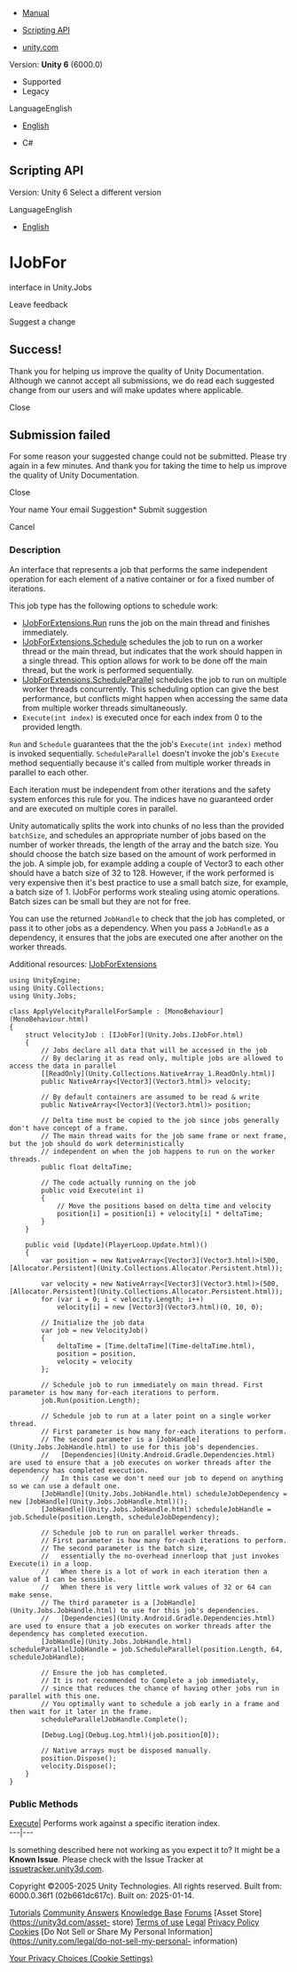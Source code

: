 [ ]()

  * [Manual](../Manual/index.html)
  * [Scripting API](../ScriptReference/index.html)

  * [unity.com](https://unity.com/)

Version: **Unity 6** (6000.0)

  * Supported
  * Legacy

LanguageEnglish

  * [English]()

  * C#

[ ](https://docs.unity3d.com)

## Scripting API

Version: Unity 6 Select a different version

LanguageEnglish

  * [English]()

# IJobFor

interface in Unity.Jobs

Leave feedback

Suggest a change

## Success!

Thank you for helping us improve the quality of Unity Documentation. Although
we cannot accept all submissions, we do read each suggested change from our
users and will make updates where applicable.

Close

## Submission failed

For some reason your suggested change could not be submitted. Please <a>try
again</a> in a few minutes. And thank you for taking the time to help us
improve the quality of Unity Documentation.

Close

Your name Your email Suggestion* Submit suggestion

Cancel

[ ]()

### Description

An interface that represents a job that performs the same independent
operation for each element of a native container or for a fixed number of
iterations.

This job type has the following options to schedule work:

  * [IJobForExtensions.Run](Unity.Jobs.IJobForExtensions.Run.html) runs the job on the main thread and finishes immediately.
  * [IJobForExtensions.Schedule](Unity.Jobs.IJobForExtensions.Schedule.html) schedules the job to run on a worker thread or the main thread, but indicates that the work should happen in a single thread. This option allows for work to be done off the main thread, but the work is performed sequentially.
  * [IJobForExtensions.ScheduleParallel](Unity.Jobs.IJobForExtensions.ScheduleParallel.html) schedules the job to run on multiple worker threads concurrently. This scheduling option can give the best performance, but conflicts might happen when accessing the same data from multiple worker threads simultaneously.
  * `Execute(int index)` is executed once for each index from 0 to the provided length.

`Run` and `Schedule` guarantees that the the job's `Execute(int index)` method
is invoked sequentially. `ScheduleParallel` doesn't invoke the job's `Execute`
method sequentially because it's called from multiple worker threads in
parallel to each other.  
  
Each iteration must be independent from other iterations and the safety system
enforces this rule for you. The indices have no guaranteed order and are
executed on multiple cores in parallel.  
  
Unity automatically splits the work into chunks of no less than the provided
`batchSize`, and schedules an appropriate number of jobs based on the number
of worker threads, the length of the array and the batch size. You should
choose the batch size based on the amount of work performed in the job. A
simple job, for example adding a couple of Vector3 to each other should have a
batch size of 32 to 128. However, if the work performed is very expensive then
it's best practice to use a small batch size, for example, a batch size of 1.
IJobFor performs work stealing using atomic operations. Batch sizes can be
small but they are not for free.  
  
You can use the returned `JobHandle` to check that the job has completed, or
pass it to other jobs as a dependency. When you pass a `JobHandle` as a
dependency, it ensures that the jobs are executed one after another on the
worker threads.  
  
Additional resources: [IJobForExtensions](Unity.Jobs.IJobForExtensions.html)

    
    
    using UnityEngine;
    using Unity.Collections;
    using Unity.Jobs;  
      
    class ApplyVelocityParallelForSample : [MonoBehaviour](MonoBehaviour.html)
    {
        struct VelocityJob : [IJobFor](Unity.Jobs.IJobFor.html)
        {
            // Jobs declare all data that will be accessed in the job
            // By declaring it as read only, multiple jobs are allowed to access the data in parallel
            [[ReadOnly](Unity.Collections.NativeArray_1.ReadOnly.html)]
            public NativeArray<[Vector3](Vector3.html)> velocity;  
      
            // By default containers are assumed to be read & write
            public NativeArray<[Vector3](Vector3.html)> position;  
      
            // Delta time must be copied to the job since jobs generally don't have concept of a frame.
            // The main thread waits for the job same frame or next frame, but the job should do work deterministically
            // independent on when the job happens to run on the worker threads.
            public float deltaTime;  
      
            // The code actually running on the job
            public void Execute(int i)
            {
                // Move the positions based on delta time and velocity
                position[i] = position[i] + velocity[i] * deltaTime;
            }
        }  
      
        public void [Update](PlayerLoop.Update.html)()
        {
            var position = new NativeArray<[Vector3](Vector3.html)>(500, [Allocator.Persistent](Unity.Collections.Allocator.Persistent.html));  
      
            var velocity = new NativeArray<[Vector3](Vector3.html)>(500, [Allocator.Persistent](Unity.Collections.Allocator.Persistent.html));
            for (var i = 0; i < velocity.Length; i++)
                velocity[i] = new [Vector3](Vector3.html)(0, 10, 0);  
      
            // Initialize the job data
            var job = new VelocityJob()
            {
                deltaTime = [Time.deltaTime](Time-deltaTime.html),
                position = position,
                velocity = velocity
            };  
      
            // Schedule job to run immediately on main thread. First parameter is how many for-each iterations to perform.
            job.Run(position.Length);  
      
            // Schedule job to run at a later point on a single worker thread.
            // First parameter is how many for-each iterations to perform.
            // The second parameter is a [JobHandle](Unity.Jobs.JobHandle.html) to use for this job's dependencies.
            //   [Dependencies](Unity.Android.Gradle.Dependencies.html) are used to ensure that a job executes on worker threads after the dependency has completed execution.
            //   In this case we don't need our job to depend on anything so we can use a default one.
            [JobHandle](Unity.Jobs.JobHandle.html) scheduleJobDependency = new [JobHandle](Unity.Jobs.JobHandle.html)();
            [JobHandle](Unity.Jobs.JobHandle.html) scheduleJobHandle = job.Schedule(position.Length, scheduleJobDependency);  
      
            // Schedule job to run on parallel worker threads.
            // First parameter is how many for-each iterations to perform.
            // The second parameter is the batch size,
            //   essentially the no-overhead innerloop that just invokes Execute(i) in a loop.
            //   When there is a lot of work in each iteration then a value of 1 can be sensible.
            //   When there is very little work values of 32 or 64 can make sense.
            // The third parameter is a [JobHandle](Unity.Jobs.JobHandle.html) to use for this job's dependencies.
            //   [Dependencies](Unity.Android.Gradle.Dependencies.html) are used to ensure that a job executes on worker threads after the dependency has completed execution.
            [JobHandle](Unity.Jobs.JobHandle.html) scheduleParallelJobHandle = job.ScheduleParallel(position.Length, 64, scheduleJobHandle);  
      
            // Ensure the job has completed.
            // It is not recommended to Complete a job immediately,
            // since that reduces the chance of having other jobs run in parallel with this one.
            // You optimally want to schedule a job early in a frame and then wait for it later in the frame.
            scheduleParallelJobHandle.Complete();  
      
            [Debug.Log](Debug.Log.html)(job.position[0]);  
      
            // Native arrays must be disposed manually.
            position.Dispose();
            velocity.Dispose();
        }
    }
    

### Public Methods

[Execute](Unity.Jobs.IJobFor.Execute.html)| Performs work against a specific
iteration index.  
---|---  
  
Is something described here not working as you expect it to? It might be a
**Known Issue**. Please check with the Issue Tracker at
[issuetracker.unity3d.com](https://issuetracker.unity3d.com).

Copyright ©2005-2025 Unity Technologies. All rights reserved. Built from:
6000.0.36f1 (02b661dc617c). Built on: 2025-01-14.

[Tutorials](https://unity3d.com/learn) [Community
Answers](https://answers.unity3d.com) [Knowledge
Base](https://support.unity3d.com/hc/en-us)
[Forums](https://forum.unity3d.com) [Asset Store](https://unity3d.com/asset-
store) [Terms of use](https://docs.unity3d.com/Manual/TermsOfUse.html)
[Legal](https://unity.com/legal) [Privacy
Policy](https://unity.com/legal/privacy-policy)
[Cookies](https://unity.com/legal/cookie-policy) [Do Not Sell or Share My
Personal Information](https://unity.com/legal/do-not-sell-my-personal-
information)

[Your Privacy Choices (Cookie Settings)](javascript:void\(0\);)

